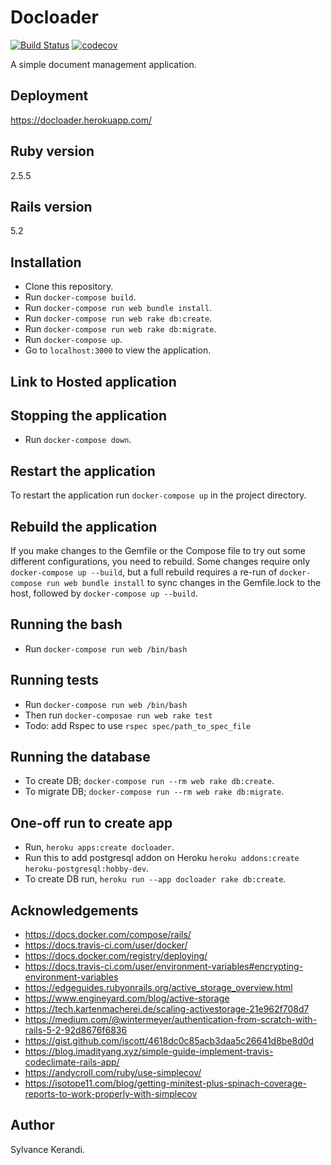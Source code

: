 # Docloader

[![Build Status](https://travis-ci.org/Sylvance/docloader.svg?branch=master)](https://travis-ci.org/Sylvance/docloader)
[![codecov](https://codecov.io/gh/Sylvance/docloader/branch/master/graph/badge.svg)](https://codecov.io/gh/Sylvance/docloader)

A simple document management application.

## Deployment

<https://docloader.herokuapp.com/>

## Ruby version

2.5.5

## Rails version

5.2

## Installation

- Clone this repository.
- Run `docker-compose build`.
- Run `docker-compose run web bundle install`.
- Run `docker-compose run web rake db:create`.
- Run `docker-compose run web rake db:migrate`.
- Run `docker-compose up`.
- Go to `localhost:3000` to view the application.

## Link to Hosted application

## Stopping the application

- Run `docker-compose down`.

## Restart the application

To restart the application run `docker-compose up` in the project directory.

## Rebuild the application

If you make changes to the Gemfile or the Compose file to try out some different configurations, you need to rebuild. Some changes require only `docker-compose up --build`, but a full rebuild requires a re-run of `docker-compose run web bundle install` to sync changes in the Gemfile.lock to the host, followed by `docker-compose up --build`.

## Running the bash

- Run `docker-compose run web /bin/bash`

## Running tests

- Run `docker-compose run web /bin/bash`
- Then run `docker-composae run web rake test`
- Todo: add Rspec to use `rspec spec/path_to_spec_file`

## Running the database

- To create DB; `docker-compose run --rm web rake db:create`.
- To migrate DB; `docker-compose run --rm web rake db:migrate`.
  
## One-off run to create app

- Run, `heroku apps:create docloader`.
- Run this to add postgresql addon on Heroku `heroku addons:create heroku-postgresql:hobby-dev`.
- To create DB run, `heroku run --app docloader rake db:create`.

## Acknowledgements

- <https://docs.docker.com/compose/rails/>
- <https://docs.travis-ci.com/user/docker/>
- <https://docs.docker.com/registry/deploying/>
- <https://docs.travis-ci.com/user/environment-variables#encrypting-environment-variables>
- <https://edgeguides.rubyonrails.org/active_storage_overview.html>
- <https://www.engineyard.com/blog/active-storage>
- <https://tech.kartenmacherei.de/scaling-activestorage-21e962f708d7>
- <https://medium.com/@wintermeyer/authentication-from-scratch-with-rails-5-2-92d8676f6836>
- <https://gist.github.com/iscott/4618dc0c85acb3daa5c26641d8be8d0d>
- <https://blog.imadityang.xyz/simple-guide-implement-travis-codeclimate-rails-app/>
- <https://andycroll.com/ruby/use-simplecov/>
- <https://isotope11.com/blog/getting-minitest-plus-spinach-coverage-reports-to-work-properly-with-simplecov>

## Author

Sylvance Kerandi.
